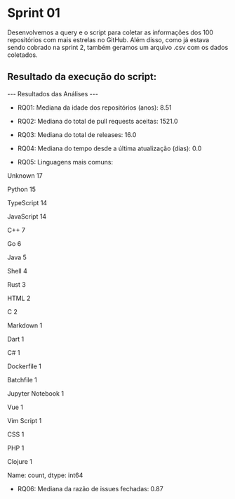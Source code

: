 # Sprint 01

Desenvolvemos a query e o script para coletar as informações dos 100 repositórios com mais estrelas no GitHub. Além disso, como já estava sendo cobrado na sprint 2, também geramos um arquivo .csv com os dados coletados.

## Resultado da execução do script:


--- Resultados das Análises ---

* RQ01: Mediana da idade dos repositórios (anos): 8.51

* RQ02: Mediana do total de pull requests aceitas: 1521.0

* RQ03: Mediana do total de releases: 16.0

* RQ04: Mediana do tempo desde a última atualização (dias): 0.0

* RQ05: Linguagens mais comuns:

Unknown             17

Python              15

TypeScript          14

JavaScript          14

C++                  7

Go                   6

Java                 5

Shell                4

Rust                 3

HTML                 2

C                    2

Markdown             1

Dart                 1

C#                   1

Dockerfile           1

Batchfile            1

Jupyter Notebook     1

Vue                  1

Vim Script           1

CSS                  1

PHP                  1

Clojure              1

Name: count, dtype: int64

* RQ06: Mediana da razão de issues fechadas: 0.87
